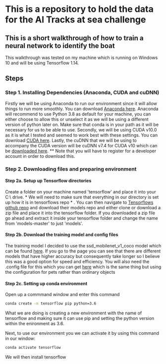 # This is a repository to hold the data for the AI Tracks at sea challenge
## This is a short walkthrough of how to train a neural network to identify the boat

This walkthrough was tested on my machine which is running on Windows 10 and will be using Tensorflow 1.14.


## Steps
### Step 1. Installing Dependencies (Anaconda, CUDA and cuDNN)
Firstly we will be using Anaconda to run our environment since it will allow things to run more smoothly. You can download [Anaconda here](https://www.anaconda.com/products/individual). Anaconda will recommend to use Python 3.8 as default for your machine, you can either choose to allow this or unselect it as we will be using a different version of python later on. Make sure that conda is in your path as it will be necessary for us to be able to use.
Secondly, we will be using CUDA v10.0 as it is what I tested and seemed to work best with these settings. You can download [CUDA here](https://developer.nvidia.com/cuda-10.0-download-archive?target_os=Windows&target_arch=x86_64&target_version=10&target_type=exenetwork).
Lastly, the cuDNN that we will be using to accompany the CUDA version will be cuDNN v7.4 for CUDA v10 which can be [downloaded here](https://developer.nvidia.com/rdp/cudnn-archive). ** Note that you will have to register for a developer account in order to download this.

### Step 2. Downloading files and preparing environment

#### Step 2a. Setup up Tensorflow directories
Create a folder on your machine named 'tensorflow' and place it into your C:\ drive. * We will need to make sure that everything in our directory is set up how it is in tensorflows repo * . You can then navigate to [Tensorflows github repo](https://github.com/tensorflow/models) and download their models repo and either clone or download a zip file and place it into the tensorflow folder. If you downloaded a zip file go ahead and extract it inside your tensorflow folder and change the name from 'models-master' to just 'models'.


#### Step 2b. Download the training model and config files
The training model I decided to use the ssd_mobilenet_v1_coco model which can be found [here](https://github.com/tensorflow/models/blob/master/research/object_detection/g3doc/tf1_detection_zoo.md). If you go to the page you can see that there are different models that have higher accuracy but consequently take longer so I believe this was a good option for speed and efficiency. You will also need the .config file for this which you can get [here](https://github.com/tensorflow/models/blob/master/research/object_detection/samples/configs/ssd_mobilenet_v1_pets.config) which is the same thing but using the configuration for pets rather than ordinary objects

#### Step 2c. Setting up conda environment
Open up a commmand window and enter this command
```bash
conda create -n tensorflow pip python=3.6
```
What we are doing is creating a new environment with the name of tensorflow and making sure it can use pip and setting the python version within the enironment as 3.6.

Next, to use our environment you we can activate it by using this command in our window:
```bash
conda activate tensorflow
```

We will then install tensorflow

